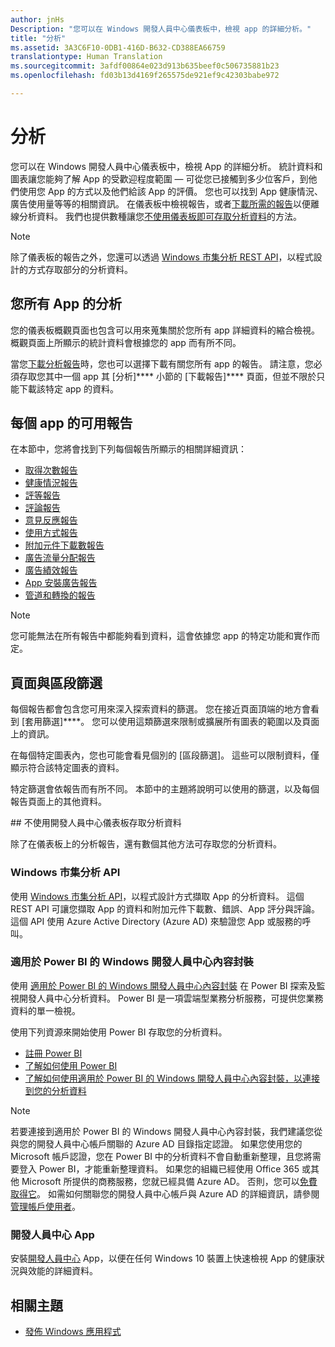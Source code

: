 ```yaml
---
author: jnHs
Description: "您可以在 Windows 開發人員中心儀表板中，檢視 app 的詳細分析。"
title: "分析"
ms.assetid: 3A3C6F10-0DB1-416D-B632-CD388EA66759
translationtype: Human Translation
ms.sourcegitcommit: 3afdf00864e023d913b635beef0c506735881b23
ms.openlocfilehash: fd03b13d4169f265575de921ef9c42303babe972

---
```


# 分析

您可以在 Windows 開發人員中心儀表板中，檢視 App 的詳細分析。 統計資料和圖表讓您能夠了解 App 的受歡迎程度範圍 — 可從您已接觸到多少位客戶，到他們使用您 App 的方式以及他們給該 App 的評價。 您也可以找到 App 健康情況、廣告使用量等等的相關資訊。 在儀表板中檢視報告，或者[下載所需的報告](download-analytic-reports.md)以便離線分析資料。 我們也提供數種讓您[不使用儀表板即可存取分析資料](#no-dashboard)的方法。

> [!NOTE]
> 除了儀表板的報告之外，您還可以透過 [Windows 市集分析 REST API](../monetize/access-analytics-data-using-windows-store-services.md)，以程式設計的方式存取部分的分析資料。

## 您所有 App 的分析

您的儀表板概觀頁面也包含可以用來蒐集關於您所有 app 詳細資料的縮合檢視。 概觀頁面上所顯示的統計資料會根據您的 app 而有所不同。

當您[下載分析報告](download-analytic-reports.md)時，您也可以選擇下載有關您所有 app 的報告。 請注意，您必須存取您其中一個 app 其 [分析]**** 小節的 [下載報告]**** 頁面，但並不限於只能下載該特定 app 的資料。

## 每個 app 的可用報告

在本節中，您將會找到下列每個報告所顯示的相關詳細資訊：

-   [取得次數報告](acquisitions-report.md)
-   [健康情況報告](health-report.md)
-   [評等報告](ratings-report.md)
-   [評論報告](reviews-report.md)
-   [意見反應報告](feedback-report.md)
-   [使用方式報告](usage-report.md)
-   [附加元件下載數報告](add-on-acquisitions-report.md)
-   [廣告流量分配報告](ad-mediation-report.md)
-   [廣告績效報告](advertising-performance-report.md)
-   [App 安裝廣告報告](app-install-ads-reports.md)
-   [管道和轉換的報告](channels-and-conversions-report.md)

> [!NOTE]
> 您可能無法在所有報告中都能夠看到資料，這會依據您 app 的特定功能和實作而定。

## 頁面與區段篩選

每個報告都會包含您可用來深入探索資料的篩選。 您在接近頁面頂端的地方會看到 [套用篩選]****。 您可以使用這類篩選來限制或擴展所有圖表的範圍以及頁面上的資訊。

在每個特定圖表內，您也可能會看見個別的 [區段篩選]。 這些可以限制資料，僅顯示符合該特定圖表的資料。

特定篩選會依報告而有所不同。 本節中的主題將說明可以使用的篩選，以及每個報告頁面上的其他資料。

<span id="no-dashboard"/>
## 不使用開發人員中心儀表板存取分析資料

除了在儀表板上的分析報告，還有數個其他方法可存取您的分析資料。

### Windows 市集分析 API

使用 [Windows 市集分析 API](../monetize/access-analytics-data-using-windows-store-services.md)，以程式設計方式擷取 App 的分析資料。 這個 REST API 可讓您擷取 App 的資料和附加元件下載數、錯誤、App 評分與評論。 這個 API 使用 Azure Active Directory (Azure AD) 來驗證您 App 或服務的呼叫。

### 適用於 Power BI 的 Windows 開發人員中心內容封裝

使用 [適用於 Power BI 的 Windows 開發人員中心內容封裝](https://powerbi.microsoft.com/documentation/powerbi-content-pack-windows-dev-center/) 在 Power BI 探索及監視開發人員中心分析資料。 Power BI 是一項雲端型業務分析服務，可提供您業務資料的單一檢視。

使用下列資源來開始使用 Power BI 存取您的分析資料。

* [註冊 Power BI](https://powerbi.microsoft.com/documentation/powerbi-service-self-service-signup-for-power-bi/)
* [了解如何使用 Power BI](https://powerbi.microsoft.com/guided-learning/)
* [了解如何使用適用於 Power BI 的 Windows 開發人員中心內容封裝，以連接到您的分析資料](https://powerbi.microsoft.com/documentation/powerbi-content-pack-windows-dev-center/)

> [!NOTE]
> 若要連接到適用於 Power BI 的 Windows 開發人員中心內容封裝，我們建議您從與您的開發人員中心帳戶關聯的 Azure AD 目錄指定認證。 如果您使用您的 Microsoft 帳戶認證，您在 Power BI 中的分析資料不會自動重新整理，且您將需要登入 Power BI，才能重新整理資料。 如果您的組織已經使用 Office 365 或其他 Microsoft 所提供的商務服務，您就已經具備 Azure AD。 否則，您可以[免費取得它](http://go.microsoft.com/fwlink/p/?LinkId=703757)。 如需如何關聯您的開發人員中心帳戶與 Azure AD 的詳細資訊，請參閱[管理帳戶使用者](manage-account-users.md)。

### 開發人員中心 App

安裝[開發人員中心](https://www.microsoft.com/store/apps/dev-center/9nblggh4r5ws) App，以便在任何 Windows 10 裝置上快速檢視 App 的健康狀況與效能的詳細資料。 

## 相關主題
- [發佈 Windows 應用程式](index.md)



<!--HONumber=Aug16_HO3-->


